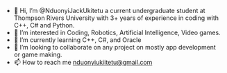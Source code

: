 - 👋 Hi, I’m @NduonyiJackUkitetu a current undergraduate student at Thompson Rivers University with 3+ years of experience in coding with C++, C# and Python. 
- 👀 I’m interested in Coding, Robotics, Artificial Intelligence, Video games.
- 🌱 I’m currently learning C++, C#, and Oracle
- 💞️ I’m looking to collaborate on any project on mostly app development or game making.
- 📫 How to reach me nduonyiukiitetu@gmail.com

<!---
NduonyiJackUkitetu/NduonyiJackUkitetu is a ✨ special ✨ repository because its `README.md` (this file) appears on your GitHub profile.
You can click the Preview link to take a look at your changes.
--->
